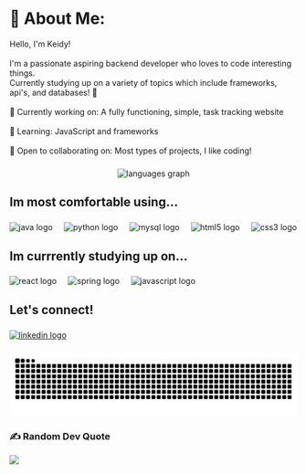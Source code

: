 # 💫 About Me:
Hello, I'm Keidy!<br><br>I'm a passionate aspiring backend developer who loves to code interesting things.<br>Currently studying up on a variety of topics which include frameworks, api's, and databases! 🚀<br><br> 🎯 Currently working on: A fully functioning, simple, task tracking website<br><br>    🌱 Learning: JavaScript and frameworks <br><br>    🤝 Open to collaborating on: Most types of projects, I like coding!<br>
###

<div align="center">
  <img src="https://github-readme-stats.vercel.app/api/top-langs?username=klopez851&locale=en&hide_title=false&layout=compact&card_width=320&langs_count=5&theme=dracula&hide_border=false" height="150" alt="languages graph"  />
</div>

###

<h2 align="left">Im most comfortable using...</h2>

###

<div align="left">
  <img src="https://cdn.jsdelivr.net/gh/devicons/devicon/icons/java/java-original.svg" height="30" alt="java logo"  />
  <img width="12" />
  <img src="https://cdn.jsdelivr.net/gh/devicons/devicon/icons/python/python-original.svg" height="30" alt="python logo"  />
  <img width="12" />
  <img src="https://cdn.jsdelivr.net/gh/devicons/devicon/icons/mysql/mysql-original.svg" height="30" alt="mysql logo"  />
  <img width="12" />
  <img src="https://cdn.jsdelivr.net/gh/devicons/devicon/icons/html5/html5-original.svg" height="30" alt="html5 logo"  />
  <img width="12" />
  <img src="https://cdn.jsdelivr.net/gh/devicons/devicon/icons/css3/css3-original.svg" height="30" alt="css3 logo"  />
</div>

###

<h2 align="left">Im currrently studying up on...</h2>

###

<div align="left">
  <img src="https://cdn.jsdelivr.net/gh/devicons/devicon/icons/react/react-original.svg" height="40" alt="react logo"  />
  <img width="12" />
  <img src="https://cdn.jsdelivr.net/gh/devicons/devicon/icons/spring/spring-original.svg" height="40" alt="spring logo"  />
  <img width="12" />
  <img src="https://cdn.jsdelivr.net/gh/devicons/devicon/icons/javascript/javascript-original.svg" height="40" alt="javascript logo"  />
</div>

###

<h2 align="left">Let's connect!</h2>

###

<div align="left">
  <a href="www.linkedin.com/in/keidy-lopez-1361072a2" target="_blank">
    <img src="https://raw.githubusercontent.com/maurodesouza/profile-readme-generator/master/src/assets/icons/social/linkedin/default.svg" width="47" height="35" alt="linkedin logo"  />
  </a>
</div>

###

<img src="https://raw.githubusercontent.com/klopez851/klopez851/output/snake.svg" alt="Snake animation" />

###

### ✍️ Random Dev Quote
![](https://quotes-github-readme.vercel.app/api?type=vetical&theme=tokyonight)
